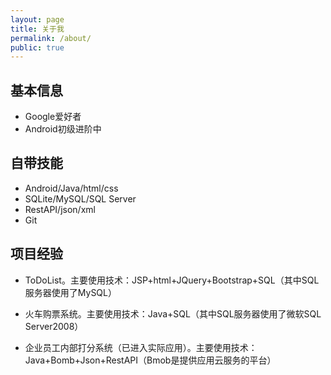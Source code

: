 ```yaml
---
layout: page
title: 关于我
permalink: /about/
public: true
---
```


## 基本信息

* Google爱好者
* Android初级进阶中

## 自带技能
* Android/Java/html/css
* SQLite/MySQL/SQL Server
* RestAPI/json/xml
* Git

## 项目经验

* ToDoList。主要使用技术：JSP+html+JQuery+Bootstrap+SQL（其中SQL服务器使用了MySQL）

* 火车购票系统。主要使用技术：Java+SQL（其中SQL服务器使用了微软SQL Server2008）

* 企业员工内部打分系统（已进入实际应用）。主要使用技术：Java+Bomb+Json+RestAPI（Bmob是提供应用云服务的平台）


